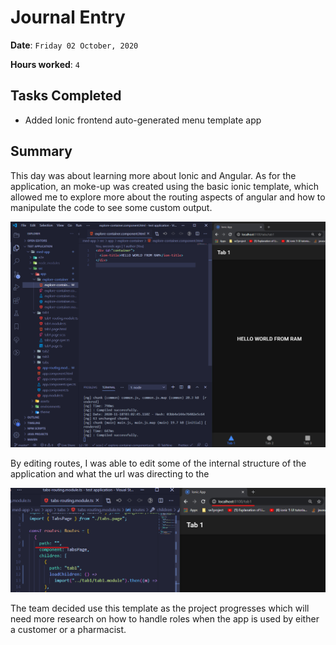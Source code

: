 # Journal Entry

**Date**: `Friday 02 October, 2020`

**Hours worked**: `4`

## Tasks Completed
- Added Ionic frontend auto-generated menu template app 
  
## Summary
  This day was about learning more about Ionic and Angular. As for the application, an moke-up was created using the basic ionic template, which allowed me to explore more about the routing aspects of angular and how to manipulate the code to see some custom output.

  ![Custom Output Example](images/starterTemplate.png)

  By editing routes, I was able to edit some of the internal structure of the application and what the url was directing to the

  ![Custom URL Direction](images/routingTemplate.png)

  The team decided use this template as the project progresses which will need more research on how to handle roles when the app is used by either a customer or a pharmacist.
  


